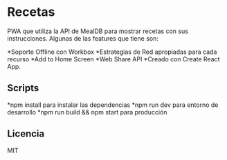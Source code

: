 # Recetas

<!-- ![Captura de recetas](.carpeta/image.png) -->

PWA que utiliza la API de MealDB para mostrar recetas con sus instrucciones. Algunas de las features que tiene son:

*Soporte Offline con Workbox
*Estrategias de Red apropiadas para cada recurso
*Add to Home Screen
*Web Share API
*Creado con Create React App.

## Scripts
*npm install para instalar las dependencias
*npm run dev para entorno de desarrollo
*npm run build && npm start para producción

## Licencia
MIT